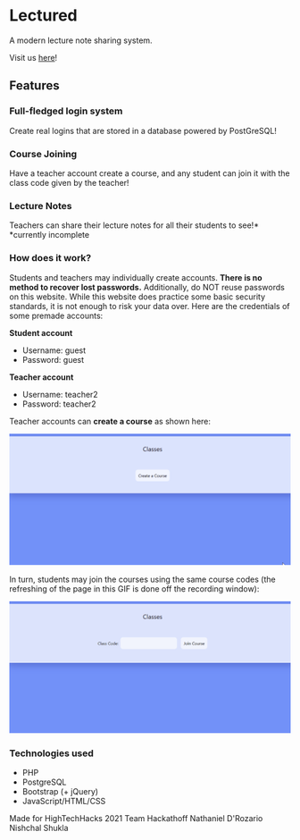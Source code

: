 # Lectured

A modern lecture note sharing system.

Visit us [here](http://lectured.herokuapp.com/)!

## Features

### Full-fledged login system

Create real logins that are stored in a database powered by PostGreSQL!

### Course Joining

Have a teacher account create a course, and any student can join it with the class code given by the teacher!

### Lecture Notes

Teachers can share their lecture notes for all their students to see!*
*currently incomplete

### How does it work?

Students and teachers may individually create accounts. **There is no method to recover lost passwords.** Additionally, do NOT reuse passwords on this website. While this website does practice some basic security standards, it is not enough to risk your data over. Here are the credentials of some premade accounts:

**Student account**
- Username: guest
- Password: guest


**Teacher account**
- Username: teacher2
- Password: teacher2


Teacher accounts can **create a course** as shown here:

![Course Creation](images/course-creation.gif)

In turn, students may join the courses using the same course codes (the refreshing of the page in this GIF is done off the recording window):

![Course Join](images/course-join.gif)

### Technologies used

- PHP
- PostgreSQL
- Bootstrap (+ jQuery)
- JavaScript/HTML/CSS

Made for HighTechHacks 2021
Team Hackathoff
Nathaniel D'Rozario
Nishchal Shukla
